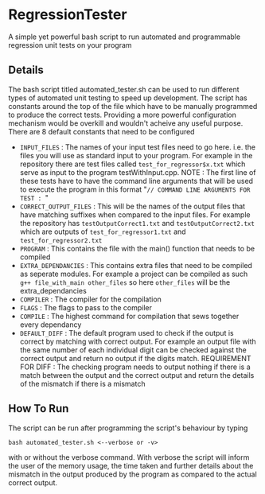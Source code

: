 # RegressionTester
A simple yet powerful bash script to run automated and programmable regression unit tests on your program

## Details
The bash script titled automated_tester.sh can be used to run different types of automated unit testing to speed up development. The script has constants around the top of the file which have to be manually programmed to produce the correct tests. Providing a more powerful configuration mechanism would be overkill and wouldn't acheive any useful purpose. There are 8 default constants that need to be configured

* `INPUT_FILES` : The names of your input test files need to go here. i.e. the files you will use as standard input to your program. For example in the repository there are test files called `test_for_regressor$x.txt` which serve as input to the program testWithInput.cpp. NOTE : The first line of these tests have to have the command line arguments that will be used to execute the program in this format "`// COMMAND LINE ARGUMENTS FOR TEST : `<the arguments here>"
* `CORRECT_OUTPUT_FILES` : This will be the names of the output files that have matching suffixes when compared to the input files. For example the repository has `testOutputCorrect1.txt` and `testOutputCorrect2.txt` which are outputs of `test_for_regressor1.txt` and `test_for_regressor2.txt`
* `PROGRAM` : This contains the file with the main() function that needs to be compiled
* `EXTRA_DEPENDANCIES` : This contains extra files that need to be compiled as seperate modules. For example a project can be compiled as such `g++ file_with_main other_files` so here `other_files` will be the extra_dependancies
* `COMPILER` : The compiler for the compilation
* `FLAGS` : The flags to pass to the compiler
* `COMPILE` : The highest command for compilation that sews together every dependancy
* `DEFAULT_DIFF` : The default program used to check if the output is correct by matching with correct output. For example an output file with the same number of each individual digit can be checked against the correct output and return no output if the digits match. REQUIREMENT FOR DIFF : The checking program needs to output nothing if there is a match between the output and the correct output and return the details of the mismatch if there is a mismatch

## How To Run
The script can be run after programming the script's behaviour by typing 

  `bash automated_tester.sh <--verbose or -v>` 
  
with or without the verbose command. With verbose the script will inform the user of the memory usage, the time taken and further details about the mismatch in the output produced by the program as compared to the actual correct output.
  
